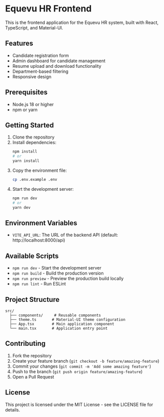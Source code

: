 # Equevu HR Frontend

This is the frontend application for the Equevu HR system, built with React, TypeScript, and Material-UI.

## Features

- Candidate registration form
- Admin dashboard for candidate management
- Resume upload and download functionality
- Department-based filtering
- Responsive design

## Prerequisites

- Node.js 18 or higher
- npm or yarn

## Getting Started

1. Clone the repository
2. Install dependencies:
   ```bash
   npm install
   # or
   yarn install
   ```
3. Copy the environment file:
   ```bash
   cp .env.example .env
   ```
4. Start the development server:
   ```bash
   npm run dev
   # or
   yarn dev
   ```

## Environment Variables

- `VITE_API_URL`: The URL of the backend API (default: http://localhost:8000/api)

## Available Scripts

- `npm run dev` - Start the development server
- `npm run build` - Build the production version
- `npm run preview` - Preview the production build locally
- `npm run lint` - Run ESLint

## Project Structure

```
src/
  ├── components/     # Reusable components
  ├── theme.ts       # Material-UI theme configuration
  ├── App.tsx        # Main application component
  └── main.tsx       # Application entry point
```

## Contributing

1. Fork the repository
2. Create your feature branch (`git checkout -b feature/amazing-feature`)
3. Commit your changes (`git commit -m 'Add some amazing feature'`)
4. Push to the branch (`git push origin feature/amazing-feature`)
5. Open a Pull Request

## License

This project is licensed under the MIT License - see the LICENSE file for details. 